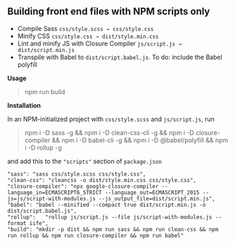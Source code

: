 ## Building front end files with NPM scripts only

- Compile Sass `css/style.scss → css/style.css`
- Minify CSS `css/style.css → dist/style.min.css`
- Lint and minify JS with Closure Compiler `js/script.js → dist/script.min.js`
- Transpile with Babel to `dist/script.babel.js`. To do: include the Babel polyfill

**Usage**

> npm run build

**Installation**

In an NPM-initialized project with `css/style.scss` and `js/script.js`, run

> npm i -D sass -g && npm i -D clean-css-cli -g && npm i -D closure-compiler && npm i -D babel-cli -g && npm i -D @babel/polyfill && npm i -D rollup -g

and add this to the `"scripts"` section of `package.json`

    "sass": "sass css/style.scss css/style.css",
    "clean-css": "cleancss -o dist/style.min.css css/style.css",
    "closure-compiler": "npx google-closure-compiler --language_in=ECMASCRIPT6_STRICT --language_out=ECMASCRIPT_2015 --js=js/script-with-modules.js --js_output_file=dist/script.min.js",
    "babel": "babel --minified --compact true dist/script.min.js -o dist/script.babel.js",
    "rollup":	"rollup js/script.js --file js/script-with-modules.js --format iife",
    "build": "mkdir -p dist && npm run sass && npm run clean-css && npm run rollup && npm run closure-compiler && npm run babel"
